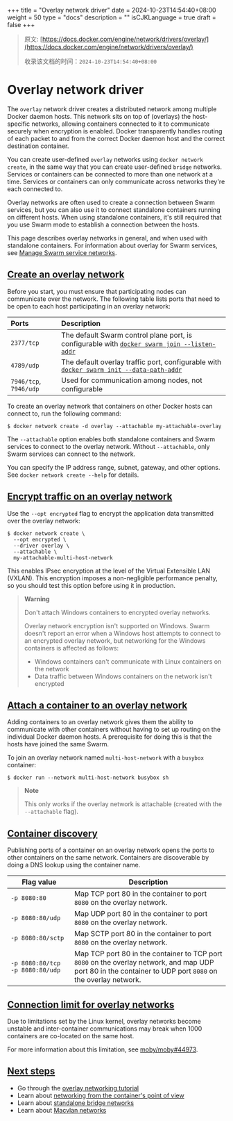 +++
title = "Overlay network driver"
date = 2024-10-23T14:54:40+08:00
weight = 50
type = "docs"
description = ""
isCJKLanguage = true
draft = false
+++

> 原文: [https://docs.docker.com/engine/network/drivers/overlay/](https://docs.docker.com/engine/network/drivers/overlay/)
>
> 收录该文档的时间：`2024-10-23T14:54:40+08:00`

# Overlay network driver

The `overlay` network driver creates a distributed network among multiple Docker daemon hosts. This network sits on top of (overlays) the host-specific networks, allowing containers connected to it to communicate securely when encryption is enabled. Docker transparently handles routing of each packet to and from the correct Docker daemon host and the correct destination container.

You can create user-defined `overlay` networks using `docker network create`, in the same way that you can create user-defined `bridge` networks. Services or containers can be connected to more than one network at a time. Services or containers can only communicate across networks they're each connected to.

Overlay networks are often used to create a connection between Swarm services, but you can also use it to connect standalone containers running on different hosts. When using standalone containers, it's still required that you use Swarm mode to establish a connection between the hosts.

This page describes overlay networks in general, and when used with standalone containers. For information about overlay for Swarm services, see [Manage Swarm service networks](https://docs.docker.com/engine/swarm/networking/).

## [Create an overlay network](https://docs.docker.com/engine/network/drivers/overlay/#create-an-overlay-network)

Before you start, you must ensure that participating nodes can communicate over the network. The following table lists ports that need to be open to each host participating in an overlay network:

| Ports                  | Description                                                  |
| :--------------------- | :----------------------------------------------------------- |
| `2377/tcp`             | The default Swarm control plane port, is configurable with [`docker swarm join --listen-addr`](https://docs.docker.com/reference/cli/docker/swarm/join/#--listen-addr-value) |
| `4789/udp`             | The default overlay traffic port, configurable with [`docker swarm init --data-path-addr`](https://docs.docker.com/reference/cli/docker/swarm/init/#data-path-port) |
| `7946/tcp`, `7946/udp` | Used for communication among nodes, not configurable         |

To create an overlay network that containers on other Docker hosts can connect to, run the following command:



```console
$ docker network create -d overlay --attachable my-attachable-overlay
```

The `--attachable` option enables both standalone containers and Swarm services to connect to the overlay network. Without `--attachable`, only Swarm services can connect to the network.

You can specify the IP address range, subnet, gateway, and other options. See `docker network create --help` for details.

## [Encrypt traffic on an overlay network](https://docs.docker.com/engine/network/drivers/overlay/#encrypt-traffic-on-an-overlay-network)

Use the `--opt encrypted` flag to encrypt the application data transmitted over the overlay network:



```console
$ docker network create \
  --opt encrypted \
  --driver overlay \
  --attachable \
  my-attachable-multi-host-network
```

This enables IPsec encryption at the level of the Virtual Extensible LAN (VXLAN). This encryption imposes a non-negligible performance penalty, so you should test this option before using it in production.

> **Warning**
>
> 
>
> Don't attach Windows containers to encrypted overlay networks.
>
> Overlay network encryption isn't supported on Windows. Swarm doesn't report an error when a Windows host attempts to connect to an encrypted overlay network, but networking for the Windows containers is affected as follows:
>
> - Windows containers can't communicate with Linux containers on the network
> - Data traffic between Windows containers on the network isn't encrypted

## [Attach a container to an overlay network](https://docs.docker.com/engine/network/drivers/overlay/#attach-a-container-to-an-overlay-network)

Adding containers to an overlay network gives them the ability to communicate with other containers without having to set up routing on the individual Docker daemon hosts. A prerequisite for doing this is that the hosts have joined the same Swarm.

To join an overlay network named `multi-host-network` with a `busybox` container:



```console
$ docker run --network multi-host-network busybox sh
```

> **Note**
>
> 
>
> This only works if the overlay network is attachable (created with the `--attachable` flag).

## [Container discovery](https://docs.docker.com/engine/network/drivers/overlay/#container-discovery)

Publishing ports of a container on an overlay network opens the ports to other containers on the same network. Containers are discoverable by doing a DNS lookup using the container name.

| Flag value                      | Description                                                  |
| ------------------------------- | ------------------------------------------------------------ |
| `-p 8080:80`                    | Map TCP port 80 in the container to port `8080` on the overlay network. |
| `-p 8080:80/udp`                | Map UDP port 80 in the container to port `8080` on the overlay network. |
| `-p 8080:80/sctp`               | Map SCTP port 80 in the container to port `8080` on the overlay network. |
| `-p 8080:80/tcp -p 8080:80/udp` | Map TCP port 80 in the container to TCP port `8080` on the overlay network, and map UDP port 80 in the container to UDP port `8080` on the overlay network. |

## [Connection limit for overlay networks](https://docs.docker.com/engine/network/drivers/overlay/#connection-limit-for-overlay-networks)

Due to limitations set by the Linux kernel, overlay networks become unstable and inter-container communications may break when 1000 containers are co-located on the same host.

For more information about this limitation, see [moby/moby#44973](https://github.com/moby/moby/issues/44973#issuecomment-1543747718).

## [Next steps](https://docs.docker.com/engine/network/drivers/overlay/#next-steps)

- Go through the [overlay networking tutorial](https://docs.docker.com/engine/network/tutorials/overlay/)
- Learn about [networking from the container's point of view](https://docs.docker.com/engine/network/)
- Learn about [standalone bridge networks](https://docs.docker.com/engine/network/drivers/bridge/)
- Learn about [Macvlan networks](https://docs.docker.com/engine/network/drivers/macvlan/)
